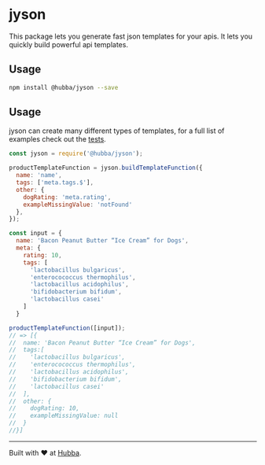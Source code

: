 # jyson

This package lets you generate fast json templates for your apis. It lets you quickly build powerful api templates.

## Usage
```bash
npm install @hubba/jyson --save
```

## Usage

jyson can create many different types of templates, for a full list of examples check out the [tests](https://github.com/hubba/jyson/blob/master/lib/jyson.spec.js).

```js
const jyson = require('@hubba/jyson');

productTemplateFunction = jyson.buildTemplateFunction({
  name: 'name',
  tags: ['meta.tags.$'],
  other: {
    dogRating: 'meta.rating',
    exampleMissingValue: 'notFound'
  },
});

const input = {
  name: 'Bacon Peanut Butter “Ice Cream” for Dogs',
  meta: {
    rating: 10,
    tags: [
      'lactobacillus bulgaricus',
      'enterocococcus thermophilus',
      'lactobacillus acidophilus',
      'bifidobacterium bifidum',
      'lactobacillus casei'
    ]
  }

productTemplateFunction([input]);
// => [{
//  name: 'Bacon Peanut Butter “Ice Cream” for Dogs',
//  tags:[
//    'lactobacillus bulgaricus',
//    'enterocococcus thermophilus',
//    'lactobacillus acidophilus',
//    'bifidobacterium bifidum',
//    'lactobacillus casei'
//  ],
//  other: {
//    dogRating: 10,
//    exampleMissingValue: null
//  }
//}]
```

***

Built with ❤️ at [Hubba](www.hubba.com).
